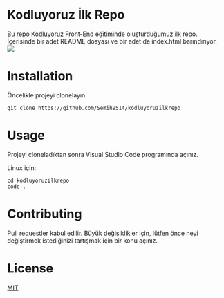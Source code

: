 # Kodluyoruz İlk Repo

Bu repo [Kodluyoruz](https://www.kodluyoruz.org/) Front-End eğitiminde oluşturduğumuz ilk repo. İçerisinde bir 
adet README dosyası ve bir adet de index.html barındırıyor.
![](C:\Users\Semih\Desktop\kodluyoruzimg2.png)

# Installation
Öncelikle projeyi clonelayın. 

 ```
git clone https://github.com/Semih9514/kodluyoruzilkrepo
 ```



# Usage
Projeyi cloneladıktan sonra Visual Studio Code programında açınız.

Linux için:
 ```
cd kodluyoruzilkrepo
code .
 ```

# Contributing
Pull requestler kabul edilir. Büyük değişiklikler için, lütfen önce neyi değiştirmek istediğinizi tartışmak için bir konu açınız.


# License
[MIT](https://choosealicense.com/licenses/mit/)